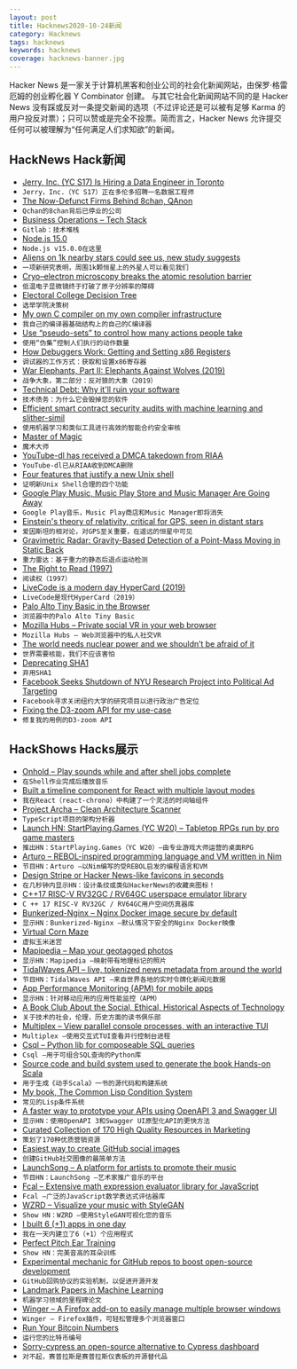 ```yaml
---
layout: post
title: Hacknews2020-10-24新闻
category: Hacknews
tags: hacknews
keywords: hacknews
coverage: hacknews-banner.jpg
---
```


Hacker News 是一家关于计算机黑客和创业公司的社会化新闻网站，由保罗·格雷厄姆的创业孵化器 Y Combinator 创建。
与其它社会化新闻网站不同的是 Hacker News 没有踩或反对一条提交新闻的选项（不过评论还是可以被有足够 Karma 的用户投反对票）；只可以赞或是完全不投票。简而言之，Hacker News 允许提交任何可以被理解为“任何满足人们求知欲”的新闻。

## HackNews Hack新闻


- [Jerry, Inc. (YC S17) Is Hiring a Data Engineer in Toronto](https://apply.workable.com/jerry/j/40B463400F/)
- `Jerry，Inc.（YC S17）正在多伦多招聘一名数据工程师`
- [The Now-Defunct Firms Behind 8chan, QAnon](https://krebsonsecurity.com/2020/10/the-now-defunct-firms-behind-8chan-qanon/)
- `Qchan的8chan背后已停业的公司`
- [Business Operations – Tech Stack](https://about.gitlab.com/handbook/business-ops/tech-stack/)
- `Gitlab：技术堆栈`
- [Node.js 15.0](https://nodejs.medium.com/node-js-v15-0-0-is-here-deb00750f278)
- `Node.js v15.0.0在这里`
- [Aliens on 1k nearby stars could see us, new study suggests](https://www.livescience.com/aliens-spot-earth-exoplanets.html)
- `一项新研究表明，周围1k颗恒星上的外星人可以看见我们`
- [Cryo–electron microscopy breaks the atomic resolution barrier](https://www.sciencemag.org/news/2020/10/cryo-electron-microscopy-breaks-atomic-resolution-barrier-last)
- `低温电子显微镜终于打破了原子分辨率的障碍`
- [Electoral College Decision Tree](https://observablehq.com/@observablehq/electoral-college-decision-tree)
- `选举学院决策树`
- [My own C compiler on my own compiler infrastructure](https://github.com/maekawatoshiki/cilk/tree/master/cilkcc)
- `我自己的编译器基础结构上的自己的C编译器`
- [Use “pseudo-sets” to control how many actions people take](https://ariyh.substack.com/p/influence-how-many-actions-people)
- `使用“伪集”控制人们执行的动作数量`
- [How Debuggers Work: Getting and Setting x86 Registers](https://www.moritz.systems/blog/how-debuggers-work-getting-and-setting-x86-registers-part-1/)
- `调试器的工作方式：获取和设置x86寄存器`
- [War Elephants, Part II: Elephants Against Wolves (2019)](https://acoup.blog/2019/08/02/collections-war-elephants-part-ii-elephants-against-wolves/)
- `战争大象，第二部分：反对狼的大象（2019）`
- [Technical Debt: Why it'll ruin your software](https://labcodes.com.br/blog/articles/tech-debt.html)
- `技术债务：为什么它会毁掉您的软件`
- [Efficient smart contract security audits with machine learning and slither-simil](https://blog.trailofbits.com/2020/10/23/efficient-audits-with-machine-learning-and-slither-simil/)
- `使用机器学习和类似工具进行高效的智能合约安全审核`
- [Master of Magic](https://www.filfre.net/2020/10/master-of-magic/)
- `魔术大师`
- [YouTube-dl has received a DMCA takedown from RIAA](https://github.com/github/dmca/blob/master/2020/10/2020-10-23-RIAA.md)
- `YouTube-dl已从RIAA收到DMCA删除`
- [Four features that justify a new Unix shell](http://www.oilshell.org/blog/2020/10/osh-features.html)
- `证明新Unix Shell合理的四个功能`
- [Google Play Music, Music Play Store and Music Manager Are Going Away](https://support.google.com/youtubemusic/thread/62843644?hl=en)
- `Google Play音乐，Music Play商店和Music Manager即将消失`
- [Einstein's theory of relativity, critical for GPS, seen in distant stars](https://phys.org/news/2020-10-einstein-theory-relativity-critical-gps.html)
- `爱因斯坦的相对论，对GPS至关重要，在遥远的恒星中可见`
- [Gravimetric Radar: Gravity-Based Detection of a Point-Mass Moving in Static Back](https://arxiv.org/abs/1208.2377)
- `重力雷达：基于重力的静态后退点运动检测`
- [The Right to Read (1997)](https://www.gnu.org/philosophy/right-to-read.en.html)
- `阅读权（1997）`
- [LiveCode is a modern day HyperCard (2019)](https://andregarzia.com/2019/07/livecode-is-a-modern-day-hypercard.html)
- `LiveCode是现代HyperCard（2019）`
- [Palo Alto Tiny Basic in the Browser](http://troypress.com/palo-alto-tiny-basic-in-your-browser/)
- `浏览器中的Palo Alto Tiny Basic`
- [Mozilla Hubs – Private social VR in your web browser](https://hubs.mozilla.com/)
- `Mozilla Hubs – Web浏览器中的私人社交VR`
- [The world needs nuclear power and we shouldn’t be afraid of it](https://www.forbes.com/sites/startswithabang/2020/10/21/the-world-needs-nuclear-power-and-we-shouldnt-be-afraid-of-it/#59d658b56576)
- `世界需要核能，我们不应该害怕`
- [Deprecating SHA1](https://mailarchive.ietf.org/arch/msg/openpgp/Rp-inhYKT8A9H5E34iLTrc9I0gc/)
- `弃用SHA1`
- [Facebook Seeks Shutdown of NYU Research Project into Political Ad Targeting](https://www.wsj.com/articles/facebook-seeks-shutdown-of-nyu-research-project-into-political-ad-targeting-11603488533)
- `Facebook寻求关闭纽约大学的研究项目以进行政治广告定位`
- [Fixing the D3-zoom API for my use-case](https://blog.scottlogic.com/2020/10/22/fixing-the-d3-zoom-api.html)
- `修复我的用例的D3-zoom API`


## HackShows Hacks展示

- [ Onhold – Play sounds while and after shell jobs complete](https://github.com/alexdelorenzo/onhold)
- `在Shell作业完成后播放音乐`
- [ Built a timeline component for React with multiple layout modes](https://github.com/prabhuignoto/react-chrono)
- `我在React（react-chrono）中构建了一个灵活的时间轴组件`
- [ Project Archa – Clean Architecture Scanner](https://arc.patico.pro)
- `TypeScript项目的架构分析器`
- [Launch HN: StartPlaying.Games (YC W20) – Tabletop RPGs run by pro game masters](https://startplaying.games/)
- `推出HN：StartPlaying.Games（YC W20）–由专业游戏大师运营的桌面RPG`
- [ Arturo – REBOL-inspired programming language and VM written in Nim](https://github.com/arturo-lang)
- `节目HN：Arturo –以Nim编写的受REBOL启发的编程语言和VM`
- [ Design Stripe or Hacker News-like favicons in seconds](https://formito.com/tools/favicon)
- `在几秒钟内显示HN：设计条纹或类似HackerNews的收藏夹图标！`
- [ C++17 RISC-V RV32GC / RV64GC userspace emulator library](https://github.com/fwsGonzo/libriscv)
- `C ++ 17 RISC-V RV32GC / RV64GC用户空间仿真器库`
- [ Bunkerized-Nginx – Nginx Docker image secure by default](https://github.com/bunkerity/bunkerized-nginx)
- `显示HN：Bunkerized-Nginx –默认情况下安全的Nginx Docker映像`
- [ Virtual Corn Maze](http://noisyowl.com/corn/)
- `虚拟玉米迷宫`
- [ Mapipedia – Map your geotagged photos](https://mapipedia.com/)
- `显示HN：Mapipedia –映射带有地理标记的照片`
- [ TidalWaves API – live, tokenized news metadata from around the world](https://tidalwaves.io)
- `节目HN：TidalWaves API –来自世界各地的实时令牌化新闻元数据`
- [ App Performance Monitoring (APM) for mobile apps](https://instabug.com/product/app-performance-monitoring)
- `显示HN：针对移动应用的应用性能监控（APM）`
- [ A Book Club About the Social, Ethical, Historical Aspects of Technology](https://launchpass.com/tech-culture-club)
- `关于技术的社会，伦理，历史方面的读书俱乐部`
- [ Multiplex – View parallel console processes, with an interactive TUI](https://github.com/dankilman/multiplex)
- `Multiplex –使用交互式TUI查看并行控制台进程`
- [ Csql – Python lib for composeable SQL queries](https://github.com/akdor1154/python-csql)
- `Csql –用于可组合SQL查询的Python库`
- [ Source code and build system used to generate the book Hands-on Scala](https://github.com/handsonscala/build)
- `用于生成《动手Scala》一书的源代码和构建系统`
- [ My book, The Common Lisp Condition System](https://www.amazon.com/Common-Lisp-Condition-System-Mechanisms/dp/148426133X)
- `常见的Lisp条件系统`
- [ A faster way to prototype your APIs using OpenAPI 3 and Swagger UI](https://github.com/egorsmkv/openapi3-generator)
- `显示HN：使用OpenAPI 3和Swagger UI原型化API的更快方法`
- [ Curated Collection of 170 High Quality Resources in Marketing](https://swipe.tejasrane.co/)
- `策划了170种优质营销资源`
- [ Easiest way to create GitHub social images](https://socialify.git.ci/)
- `创建GitHub社交图像的最简单方法`
- [ LaunchSong – A platform for artists to promote their music](http://www.launchsong.com)
- `节目HN：LaunchSong –艺术家推广音乐的平台`
- [ Fcal – Extensive math expression evaluator library for JavaScript](https://github.com/5anthosh/fcal)
- `Fcal –广泛的JavaScript数学表达式评估器库`
- [ WZRD – Visualize your music with StyleGAN](https://wzrd.ai/)
- `Show HN：WZRD –使用StyleGAN可视化您的音乐`
- [ I built 6 (+1) apps in one day](https://danieldallos.com/posts/2020/07/how-i-built-6-1-apps-in-one-day/)
- `我在一天内建立了6（+1）个应用程式`
- [ Perfect Pitch Ear Training](http://sergeykish.com/perfect-pitch-ear-training)
- `Show HN：完美音高的耳朵训练`
- [ Experimental mechanic for GitHub repos to boost open-source development](https://github.com/redbtc/octocat-loves-bitcoin)
- `GitHub回购协议的实验机制，以促进开源开发`
- [ Landmark Papers in Machine Learning](https://github.com/daturkel/learning-papers)
- `机器学习领域的里程碑论文`
- [ Winger – A Firefox add-on to easily manage multiple browser windows](https://addons.mozilla.org/en-US/firefox/addon/winger/)
- `Winger – Firefox插件，可轻松管理多个浏览器窗口`
- [ Run Your Bitcoin Numbers](https://mybtcstats.com/#/)
- `运行您的比特币编号`
- [ Sorry-cypress an open-source alternative to Cypress dashboard](https://sorry-cypress.dev/)
- `对不起，赛普拉斯是赛普拉斯仪表板的开源替代品`

